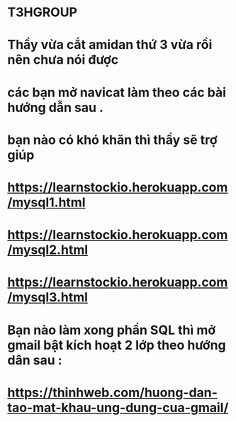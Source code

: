 # T3HGROUP
# Thầy vừa cắt amidan thứ 3 vừa rồi nên chưa nói được
# các bạn mở navicat làm theo các bài hướng dẫn sau . 
# bạn nào có khó khăn thì thầy sẽ trợ giúp
# https://learnstockio.herokuapp.com/mysql1.html
# https://learnstockio.herokuapp.com/mysql2.html
# https://learnstockio.herokuapp.com/mysql3.html
# Bạn nào làm xong phần SQL thì mở gmail bật kích hoạt 2 lớp theo hướng dân sau :
# https://thinhweb.com/huong-dan-tao-mat-khau-ung-dung-cua-gmail/
